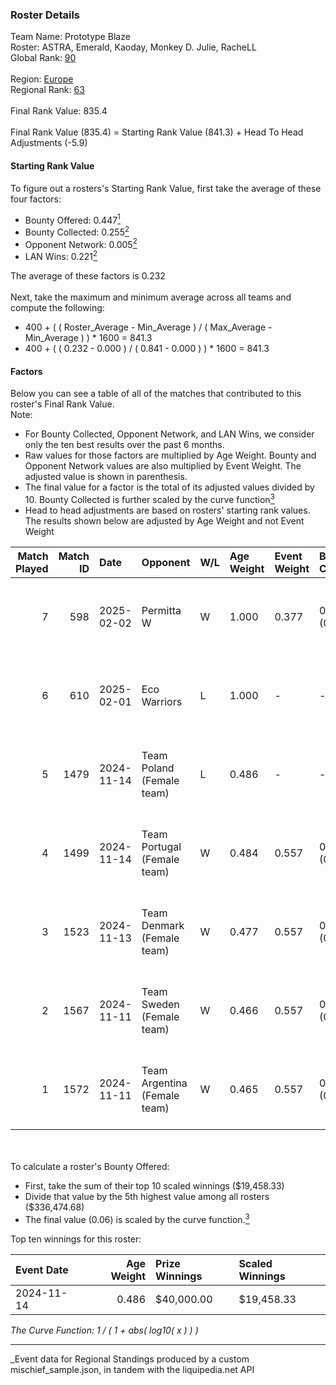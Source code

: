 ### Roster Details<br />
Team Name: Prototype Blaze<br />
Roster: ASTRA, Emerald, Kaoday, Monkey D. Julie, RacheLL<br />
Global Rank: [90](../../standings_global_2025_03_01.md)<br />
<br />
Region: [Europe]( ../../standings_europe_2025_03_01.md)<br />
Regional Rank: [63]( ../../standings_europe_2025_03_01.md)<br />
<br />
Final Rank Value:  835.4<br />
<br />
Final Rank Value (835.4) = Starting Rank Value (841.3) + Head To Head Adjustments (-5.9)<br />

#### Starting Rank Value<br />
To figure out a rosters's Starting Rank Value, first take the average of these four factors:<br />
- Bounty Offered: 0.447[<sup>1</sup>](#table2)
- Bounty Collected: 0.255[<sup>2</sup>](#table1)
- Opponent Network: 0.005[<sup>2</sup>](#table1)
- LAN Wins: 0.221[<sup>2</sup>](#table1)

The average of these factors is 0.232<br />
<br />
Next, take the maximum and minimum average across all teams and compute the following:<br />
- 400 + ( ( Roster_Average - Min_Average ) / ( Max_Average - Min_Average ) ) * 1600 = 841.3
- 400 + ( ( 0.232 - 0.000 ) / ( 0.841 - 0.000 ) ) * 1600 = 841.3


#### Factors<br />
Below you can see a table of all of the matches that contributed to this roster's Final Rank Value.<br />
Note:<br />

- For Bounty Collected, Opponent Network, and LAN Wins, we consider only the ten best results over the past 6 months.
- Raw values for those factors are multiplied by Age Weight. Bounty and Opponent Network values are also multiplied by Event Weight. The adjusted value is shown in parenthesis.
- The final value for a factor is the total of its adjusted values divided by 10. Bounty Collected is further scaled by the curve function[<sup>3</sup>](#curveFunction)
- Head to head adjustments are based on rosters' starting rank values. The results shown below are adjusted by Age Weight and not Event Weight
<span id="table1"></span><br />


| Match Played | Match ID | Date       | Opponent                     | W/L | Age Weight | Event Weight | Bounty Collected | Opponent Network | LAN Wins  | H2H Adj. | Roster                                           |
| -: | -: | :- | :- | :- | :- | :- | :- | :- | :- | -: | :- |
|            7 |      598 | 2025-02-02 | Permitta W                   | W   | 1.000      | 0.377        | 0.000 (0.000)    | 0.000 (0.000)    | 0 (0.000) |     2.34 | ASTRA, Emerald, Kaoday, Monkey D. Julie, RacheLL |
|            6 |      610 | 2025-02-01 | Eco Warriors                 | L   | 1.000      | -            | -                | -                | -         |   -17.32 | ASTRA, Emerald, Kaoday, Monkey D. Julie, RacheLL |
|            5 |     1479 | 2024-11-14 | Team Poland (Female team)    | L   | 0.486      | -            | -                | -                | -         |    -6.36 | ASTRA, Emerald, Kaoday, Monkey D. Julie, RacheLL |
|            4 |     1499 | 2024-11-14 | Team Portugal (Female team)  | W   | 0.484      | 0.557        | 0.029 (0.008)    | 0.086 (0.023)    | 1 (0.484) |     6.94 | ASTRA, Emerald, Kaoday, Monkey D. Julie, RacheLL |
|            3 |     1523 | 2024-11-13 | Team Denmark (Female team)   | W   | 0.477      | 0.557        | 0.008 (0.002)    | 0.067 (0.018)    | 1 (0.477) |     4.30 | ASTRA, Emerald, Kaoday, Monkey D. Julie, RacheLL |
|            2 |     1567 | 2024-11-11 | Team Sweden (Female team)    | W   | 0.466      | 0.557        | 0.007 (0.002)    | 0.028 (0.007)    | 1 (0.466) |     3.10 | ASTRA, Emerald, Kaoday, Monkey D. Julie, RacheLL |
|            1 |     1572 | 2024-11-11 | Team Argentina (Female team) | W   | 0.465      | 0.557        | 0.000 (0.000)    | 0.000 (0.000)    | 1 (0.465) |     1.14 | ASTRA, Emerald, Kaoday, Monkey D. Julie, RacheLL |

<br />
<span id="table2"></span><br />
To calculate a roster's Bounty Offered:<br />

- First, take the sum of their top 10 scaled winnings ($19,458.33)
- Divide that value by the 5th highest value among all rosters ($336,474.68)
- The final value (0.06) is scaled by the curve function.[<sup>3</sup>](#curveFunction)

Top ten winnings for this roster:<br />

| Event Date | Age Weight | Prize Winnings | Scaled Winnings |
| :- | -: | :- | :- |
| 2024-11-14 |      0.486 | $40,000.00     | $19,458.33      |


<span id="curveFunction"></span>_The Curve Function: 1 / ( 1 + abs( log10( x ) ) )_<br />

---
_Event data for Regional Standings produced by a custom mischief_sample.json, in tandem with the liquipedia.net API<br />
